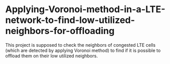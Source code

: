 # Applying-Voronoi-method-in-a-LTE-network-to-find-low-utilized-neighbors-for-offloading
This project is supposed to check the neighbors of congested LTE cells (which are detected by applying Voronoi method) to find if it is possible to offload them on their low utilized neighbors. 
